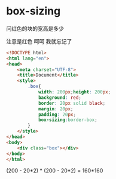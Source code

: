 # box-sizing

问红色的块的宽高是多少

注意是红色 呵呵 我就忘记了

``` html
<!DOCTYPE html>
<html lang="en">
<head>
	<meta charset="UTF-8">
	<title>Document</title>
	<style>
		.box{
			width: 200px;height: 200px;
			background: red;
			border: 20px solid black;
			margin: 20px;
			padding: 20px;
			box-sizing:border-box;
		}
	</style>
</head>
<body>
	<div class="box"></div>
</body>
</html>

```

(200 - 20\*2) \* (200 - 20\*2) = 160\*160